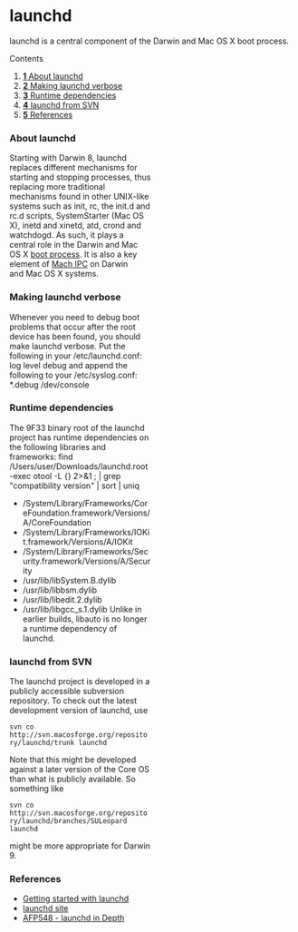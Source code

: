 launchd
=======
launchd is a central component of the Darwin and Mac OS X boot process.

<div class="sites-embed-border-off sites-embed" style="width:250px;">


Contents
1.  [**1** About launchd](launchd.html#TOC-About-launchd)
2.  [**2** Making launchd verbose](launchd.html#TOC-Making-launchd-verbose)
3.  [**3** Runtime dependencies](launchd.html#TOC-Runtime-dependencies)
4.  [**4** launchd from SVN](launchd.html#TOC-launchd-from-SVN)
5.  [**5** References](launchd.html#TOC-References)

### About launchd
Starting with Darwin 8, launchd replaces different mechanisms for starting and stopping processes, thus replacing more traditional mechanisms found in other UNIX-like systems such as init, rc, the init.d and rc.d scripts, SystemStarter (Mac OS X), inetd and xinetd, atd, crond and watchdogd. As such, it plays a central role in the Darwin and Mac OS X [boot process](../booting.1.html). It is also a key element of [Mach IPC](../../curious/ipc.html) on Darwin and Mac OS X systems.
### Making launchd verbose
Whenever you need to debug boot problems that occur after the root device has been found, you should make launchd verbose. Put the following in your /etc/launchd.conf:
    log level debug
and append the following to your /etc/syslog.conf:
    *.debug     /dev/console
### Runtime dependencies
The 9F33 binary root of the launchd project has runtime dependencies on the following libraries and frameworks:
    find /Users/user/Downloads/launchd.root -exec otool -L {} 2>&1 ; 
    | grep "compatibility version" | sort | uniq
-   /System/Library/Frameworks/CoreFoundation.framework/Versions/A/CoreFoundation 
-   /System/Library/Frameworks/IOKit.framework/Versions/A/IOKit
-   /System/Library/Frameworks/Security.framework/Versions/A/Security
-   /usr/lib/libSystem.B.dylib
-   /usr/lib/libbsm.dylib
-   /usr/lib/libedit.2.dylib
-   /usr/lib/libgcc_s.1.dylib
Unlike in earlier builds, libauto is no longer a runtime dependency of launchd. 
### launchd from SVN
The launchd project is developed in a publicly accessible subversion repository.
To check out the latest development version of launchd, use 


`svn co http://svn.macosforge.org/repository/launchd/trunk launchd`


Note that this might be developed against a later version of the Core OS than what is publicly available. So something like

`svn co http://svn.macosforge.org/repository/launchd/branches/SULeopard launchd`

might be more appropriate for Darwin 9.
### References
-   [Getting started with launchd](http://developer.apple.com/macosx/launchd.html)
-   [launchd site](http://launchd.macosforge.org/)
-   [AFP548 - launchd in Depth](http://www.afp548.com/article.php?story=20050620071558293)

